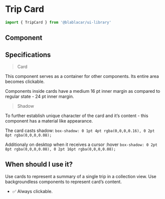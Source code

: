 # Trip Card

```js
import { TripCard } from '@blablacar/ui-library'
```

## Component

<!-- STORY -->

## Specifications

> Card

This component serves as a container for other components. Its entire area becomes clickable.

Components inside cards have a medium 16 pt inner margin as compared to regular state - 24 pt inner margin.

> Shadow

To further establish unique character of the card and it’s content - this component has a material like appearance.

The card casts shadow:
`box-shadow: 0 1pt 4pt rgba(0,0,0,0.16), 0 2pt 8pt rgba(0,0,0,0.08);`

Additionaly on desktop when it receives a cursor :hover
`box-shadow: 0 2pt 8pt rgba(0,0,0,0.08), 0 2pt 16pt rgba(0,0,0,0.08);`

## When should I use it?

Use cards to represent a summary of a single trip in a collection view.
Use backgroundless components to represent card’s content.

- ✅ Always clickable.
